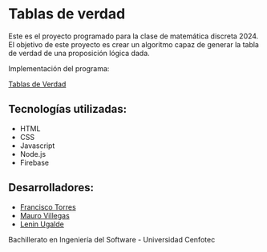 # Tablas de verdad

Este es el proyecto programado para la clase de matemática discreta 2024. El objetivo de este proyecto es crear un algoritmo capaz de generar la tabla de verdad de una proposición lógica dada.

Implementación del programa:

[Tablas de Verdad]()

## Tecnologías utilizadas:

- HTML
- CSS
- Javascript
- Node.js
- Firebase

## Desarrolladores: 

- [Francisco Torres](https://github.com/wikiknarf777)
- [Mauro Villegas](https://github.com/mvh404)
- [Lenin Ugalde](https://github.com/Tropicalboy21)
  
Bachillerato en Ingeniería del Software - Universidad Cenfotec 
